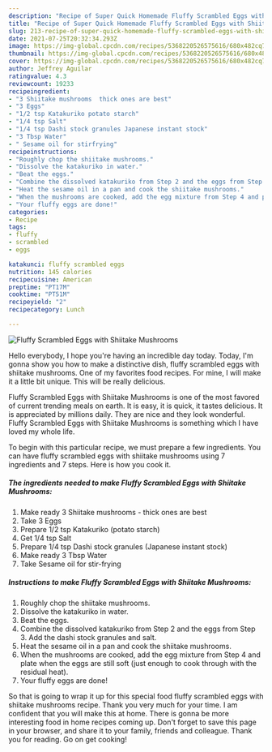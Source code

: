 ```yaml
---
description: "Recipe of Super Quick Homemade Fluffy Scrambled Eggs with Shiitake Mushrooms"
title: "Recipe of Super Quick Homemade Fluffy Scrambled Eggs with Shiitake Mushrooms"
slug: 213-recipe-of-super-quick-homemade-fluffy-scrambled-eggs-with-shiitake-mushrooms
date: 2021-07-25T20:32:34.293Z
image: https://img-global.cpcdn.com/recipes/5368220526575616/680x482cq70/fluffy-scrambled-eggs-with-shiitake-mushrooms-recipe-main-photo.jpg
thumbnail: https://img-global.cpcdn.com/recipes/5368220526575616/680x482cq70/fluffy-scrambled-eggs-with-shiitake-mushrooms-recipe-main-photo.jpg
cover: https://img-global.cpcdn.com/recipes/5368220526575616/680x482cq70/fluffy-scrambled-eggs-with-shiitake-mushrooms-recipe-main-photo.jpg
author: Jeffrey Aguilar
ratingvalue: 4.3
reviewcount: 19233
recipeingredient:
- "3 Shiitake mushrooms  thick ones are best"
- "3 Eggs"
- "1/2 tsp Katakuriko potato starch"
- "1/4 tsp Salt"
- "1/4 tsp Dashi stock granules Japanese instant stock"
- "3 Tbsp Water"
- " Sesame oil for stirfrying"
recipeinstructions:
- "Roughly chop the shiitake mushrooms."
- "Dissolve the katakuriko in water."
- "Beat the eggs."
- "Combine the dissolved katakuriko from Step 2 and the eggs from Step 3. Add the dashi stock granules and salt."
- "Heat the sesame oil in a pan and cook the shiitake mushrooms."
- "When the mushrooms are cooked, add the egg mixture from Step 4 and plate when the eggs are still soft (just enough to cook through with the residual heat)."
- "Your fluffy eggs are done!"
categories:
- Recipe
tags:
- fluffy
- scrambled
- eggs

katakunci: fluffy scrambled eggs 
nutrition: 145 calories
recipecuisine: American
preptime: "PT17M"
cooktime: "PT51M"
recipeyield: "2"
recipecategory: Lunch

---
```



![Fluffy Scrambled Eggs with Shiitake Mushrooms](https://img-global.cpcdn.com/recipes/5368220526575616/680x482cq70/fluffy-scrambled-eggs-with-shiitake-mushrooms-recipe-main-photo.jpg)

Hello everybody, I hope you're having an incredible day today. Today, I'm gonna show you how to make a distinctive dish, fluffy scrambled eggs with shiitake mushrooms. One of my favorites food recipes. For mine, I will make it a little bit unique. This will be really delicious.



Fluffy Scrambled Eggs with Shiitake Mushrooms is one of the most favored of current trending meals on earth. It is easy, it is quick, it tastes delicious. It is appreciated by millions daily. They are nice and they look wonderful. Fluffy Scrambled Eggs with Shiitake Mushrooms is something which I have loved my whole life.


To begin with this particular recipe, we must prepare a few ingredients. You can have fluffy scrambled eggs with shiitake mushrooms using 7 ingredients and 7 steps. Here is how you cook it.

<!--inarticleads1-->

##### The ingredients needed to make Fluffy Scrambled Eggs with Shiitake Mushrooms:

1. Make ready 3 Shiitake mushrooms - thick ones are best
1. Take 3 Eggs
1. Prepare 1/2 tsp Katakuriko (potato starch)
1. Get 1/4 tsp Salt
1. Prepare 1/4 tsp Dashi stock granules (Japanese instant stock)
1. Make ready 3 Tbsp Water
1. Take  Sesame oil for stir-frying




<!--inarticleads2-->

##### Instructions to make Fluffy Scrambled Eggs with Shiitake Mushrooms:

1. Roughly chop the shiitake mushrooms.
1. Dissolve the katakuriko in water.
1. Beat the eggs.
1. Combine the dissolved katakuriko from Step 2 and the eggs from Step 3. Add the dashi stock granules and salt.
1. Heat the sesame oil in a pan and cook the shiitake mushrooms.
1. When the mushrooms are cooked, add the egg mixture from Step 4 and plate when the eggs are still soft (just enough to cook through with the residual heat).
1. Your fluffy eggs are done!




So that is going to wrap it up for this special food fluffy scrambled eggs with shiitake mushrooms recipe. Thank you very much for your time. I am confident that you will make this at home. There is gonna be more interesting food in home recipes coming up. Don't forget to save this page in your browser, and share it to your family, friends and colleague. Thank you for reading. Go on get cooking!
